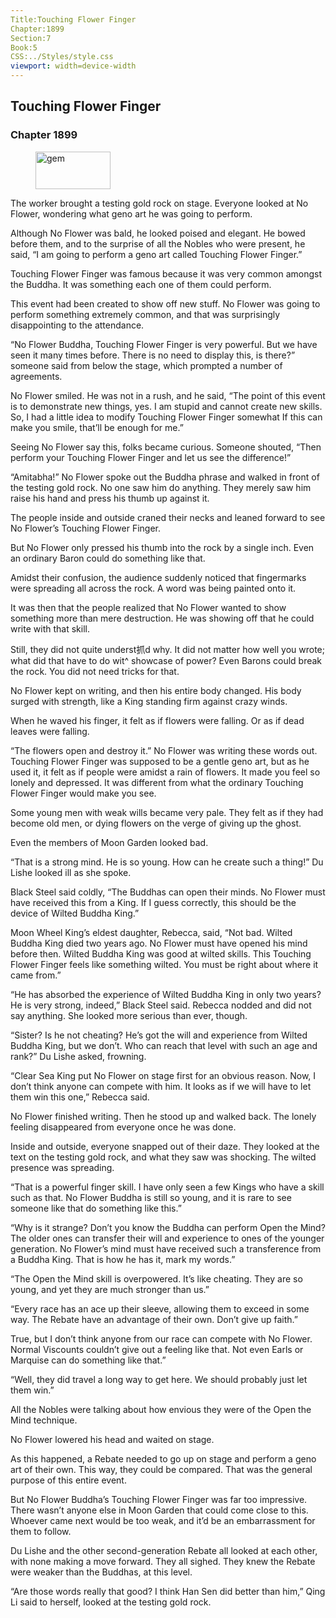 ```yaml
---
Title:Touching Flower Finger 
Chapter:1899 
Section:7 
Book:5 
CSS:../Styles/style.css 
viewport: width=device-width
---
```

  
## Touching Flower Finger
### Chapter 1899
  
<figure>
	<img src="../Images/gem.gif" alt="gem" id="gem" width="120" height="60" />
</figure>
  

  
The worker brought a testing gold rock on stage. Everyone looked at No Flower, wondering what geno art he was going to perform.

Although No Flower was bald, he looked poised and elegant. He bowed before them, and to the surprise of all the Nobles who were present, he said, “I am going to perform a geno art called Touching Flower Finger.”

Touching Flower Finger was famous because it was very common amongst the Buddha. It was something each one of them could perform.

This event had been created to show off new stuff. No Flower was going to perform something extremely common, and that was surprisingly disappointing to the attendance.

“No Flower Buddha, Touching Flower Finger is very powerful. But we have seen it many times before. There is no need to display this, is there?” someone said from below the stage, which prompted a number of agreements.

No Flower smiled. He was not in a rush, and he said, “The point of this event is to demonstrate new things, yes. I am stupid and cannot create new skills. So, I had a little idea to modify Touching Flower Finger somewhat If this can make you smile, that’ll be enough for me.”

Seeing No Flower say this, folks became curious. Someone shouted, “Then perform your Touching Flower Finger and let us see the difference!”

“Amitabha!” No Flower spoke out the Buddha phrase and walked in front of the testing gold rock. No one saw him do anything. They merely saw him raise his hand and press his thumb up against it.

The people inside and outside craned their necks and leaned forward to see No Flower’s Touching Flower Finger.

But No Flower only pressed his thumb into the rock by a single inch. Even an ordinary Baron could do something like that.

Amidst their confusion, the audience suddenly noticed that fingermarks were spreading all across the rock. A word was being painted onto it.

It was then that the people realized that No Flower wanted to show something more than mere destruction. He was showing off that he could write with that skill.

Still, they did not quite underst抓d why. It did not matter how well you wrote; what did that have to do wit^ showcase of power? Even Barons could break the rock. You did not need tricks for that.

No Flower kept on writing, and then his entire body changed. His body surged with strength, like a King standing firm against crazy winds.

When he waved his finger, it felt as if flowers were falling. Or as if dead leaves were falling.

“The flowers open and destroy it.” No Flower was writing these words out. Touching Flower Finger was supposed to be a gentle geno art, but as he used it, it felt as if people were amidst a rain of flowers. It made you feel so lonely and depressed. It was different from what the ordinary Touching Flower Finger would make you see.

Some young men with weak wills became very pale. They felt as if they had become old men, or dying flowers on the verge of giving up the ghost.

Even the members of Moon Garden looked bad.

“That is a strong mind. He is so young. How can he create such a thing!” Du Lishe looked ill as she spoke.

Black Steel said coldly, “The Buddhas can open their minds. No Flower must have received this from a King. If I guess correctly, this should be the device of Wilted Buddha King.”

Moon Wheel King’s eldest daughter, Rebecca, said, “Not bad. Wilted Buddha King died two years ago. No Flower must have opened his mind before then. Wilted Buddha King was good at wilted skills. This Touching Flower Finger feels like something wilted. You must be right about where it came from.”

“He has absorbed the experience of Wilted Buddha King in only two years? He is very strong, indeed,” Black Steel said. Rebecca nodded and did not say anything. She looked more serious than ever, though.

“Sister? Is he not cheating? He’s got the will and experience from Wilted Buddha King, but we don’t. Who can reach that level with such an age and rank?” Du Lishe asked, frowning.

“Clear Sea King put No Flower on stage first for an obvious reason. Now, I don’t think anyone can compete with him. It looks as if we will have to let them win this one,” Rebecca said.

No Flower finished writing. Then he stood up and walked back. The lonely feeling disappeared from everyone once he was done.

Inside and outside, everyone snapped out of their daze. They looked at the text on the testing gold rock, and what they saw was shocking. The wilted presence was spreading.

“That is a powerful finger skill. I have only seen a few Kings who have a skill such as that. No Flower Buddha is still so young, and it is rare to see someone like that do something like this.”

“Why is it strange? Don’t you know the Buddha can perform Open the Mind? The older ones can transfer their will and experience to ones of the younger generation. No Flower’s mind must have received such a transference from a Buddha King. That is how he has it, mark my words.”

“The Open the Mind skill is overpowered. It’s like cheating. They are so young, and yet they are much stronger than us.”

“Every race has an ace up their sleeve, allowing them to exceed in some way. The Rebate have an advantage of their own. Don’t give up faith.”

True, but I don’t think anyone from our race can compete with No Flower. Normal Viscounts couldn’t give out a feeling like that. Not even Earls or Marquise can do something like that.”

“Well, they did travel a long way to get here. We should probably just let them win.”

All the Nobles were talking about how envious they were of the Open the Mind technique.

No Flower lowered his head and waited on stage.

As this happened, a Rebate needed to go up on stage and perform a geno art of their own. This way, they could be compared. That was the general purpose of this entire event.

But No Flower Buddha’s Touching Flower Finger was far too impressive. There wasn’t anyone else in Moon Garden that could come close to this. Whoever came next would be too weak, and it’d be an embarrassment for them to follow.

Du Lishe and the other second-generation Rebate all looked at each other, with none making a move forward. They all sighed. They knew the Rebate were weaker than the Buddhas, at this level.

“Are those words really that good? I think Han Sen did better than him,” Qing Li said to herself, looked at the testing gold rock.